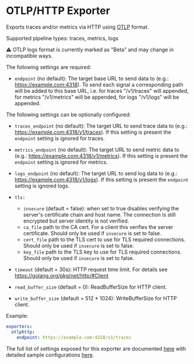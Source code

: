 # OTLP/HTTP Exporter

Exports traces and/or metrics via HTTP using [OTLP](
https://github.com/open-telemetry/opentelemetry-specification/blob/main/specification/protocol/otlp.md)
format.

Supported pipeline types: traces, metrics, logs

:warning: OTLP logs format is currently marked as "Beta" and may change in
incompatible ways.

The following settings are required:

- `endpoint` (no default): The target base URL to send data to (e.g.: https://example.com:4318).
  To send each signal a corresponding path will be added to this base URL, i.e. for traces
  "/v1/traces" will appended, for metrics "/v1/metrics" will be appended, for logs
  "/v1/logs" will be appended. 

The following settings can be optionally configured:

- `traces_endpoint` (no default): The target URL to send trace data to (e.g.: https://example.com:4318/v1/traces).
   If this setting is present the `endpoint` setting is ignored for traces.
- `metrics_endpoint` (no default): The target URL to send metric data to (e.g.: https://example.com:4318/v1/metrics).
   If this setting is present the `endpoint` setting is ignored for metrics.
- `logs_endpoint` (no default): The target URL to send log data to (e.g.: https://example.com:4318/v1/logs).
   If this setting is present the `endpoint` setting is ignored logs.

- `tls:`
  - `insecure` (default = false): when set to true disables verifying the server's certificate chain and host name. The connection is still encrypted but server identity is not verified.
  - `ca_file` path to the CA cert. For a client this verifies the server certificate. Should only be used if `insecure` is set to false.
  - `cert_file` path to the TLS cert to use for TLS required connections. Should only be used if `insecure` is set to false.
  - `key_file` path to the TLS key to use for TLS required connections. Should only be used if `insecure` is set to false.
- `timeout` (default = 30s): HTTP request time limit. For details see https://golang.org/pkg/net/http/#Client
- `read_buffer_size` (default = 0): ReadBufferSize for HTTP client.
- `write_buffer_size` (default = 512 * 1024): WriteBufferSize for HTTP client.

Example:

```yaml
exporters:
  otlphttp:
    endpoint: https://example.com:4318/v1/traces
```

The full list of settings exposed for this exporter are documented [here](./config.go)
with detailed sample configurations [here](./testdata/config.yaml).
